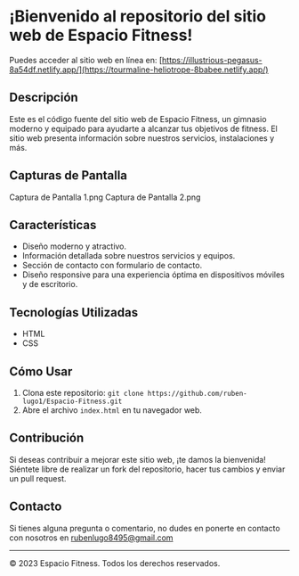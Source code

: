 <h1>¡Bienvenido al repositorio del sitio web de Espacio Fitness!</h1>

Puedes acceder al sitio web en línea en: [https://illustrious-pegasus-8a54df.netlify.app/](https://tourmaline-heliotrope-8babee.netlify.app/)

## Descripción

Este es el código fuente del sitio web de Espacio Fitness, un gimnasio moderno y equipado para ayudarte a alcanzar tus objetivos de fitness. El sitio web presenta información sobre nuestros servicios, instalaciones y más.

## Capturas de Pantalla

Captura de Pantalla 1.png
Captura de Pantalla 2.png

## Características

- Diseño moderno y atractivo.
- Información detallada sobre nuestros servicios y equipos.
- Sección de contacto con formulario de contacto.
- Diseño responsive para una experiencia óptima en dispositivos móviles y de escritorio.

## Tecnologías Utilizadas

- HTML
- CSS

## Cómo Usar

1. Clona este repositorio: `git clone https://github.com/ruben-lugo1/Espacio-Fitness.git`
2. Abre el archivo `index.html` en tu navegador web.

## Contribución

Si deseas contribuir a mejorar este sitio web, ¡te damos la bienvenida! Siéntete libre de realizar un fork del repositorio, hacer tus cambios y enviar un pull request.

## Contacto

Si tienes alguna pregunta o comentario, no dudes en ponerte en contacto con nosotros en rubenlugo8495@gmail.com

---

© 2023 Espacio Fitness. Todos los derechos reservados.
